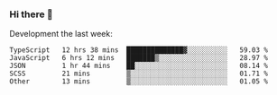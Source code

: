 ### Hi there 👋

Development the last week:
<!--START_SECTION:waka-->

```text
TypeScript   12 hrs 38 mins  ██████████████▓░░░░░░░░░░   59.03 %
JavaScript   6 hrs 12 mins   ███████▒░░░░░░░░░░░░░░░░░   28.97 %
JSON         1 hr 44 mins    ██░░░░░░░░░░░░░░░░░░░░░░░   08.14 %
SCSS         21 mins         ▒░░░░░░░░░░░░░░░░░░░░░░░░   01.71 %
Other        13 mins         ▒░░░░░░░░░░░░░░░░░░░░░░░░   01.05 %
```

<!--END_SECTION:waka-->

<!--
**JASONPANGGO/jasonpanggo** is a ✨ _special_ ✨ repository because its `README.md` (this file) appears on your GitHub profile.

Here are some ideas to get you started:

- 🔭 I’m currently working on ...
- 🌱 I’m currently learning ...
- 👯 I’m looking to collaborate on ...
- 🤔 I’m looking for help with ...
- 💬 Ask me about ...
- 📫 How to reach me: ...
- 😄 Pronouns: ...
- ⚡ Fun fact: ...
-->
